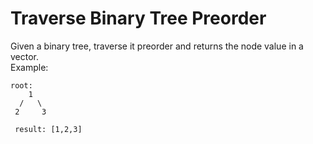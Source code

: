 # Traverse Binary Tree Preorder  
Given a binary tree, traverse it preorder and returns the node value in a vector.  
Example:
```
root:
    1
  /   \
 2     3

 result: [1,2,3]
```

